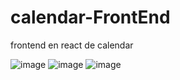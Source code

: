 # calendar-FrontEnd
frontend en react de calendar

![image](https://github.com/resalec2045/calendar-FrontEnd/assets/86893952/3493f453-8975-4cc9-9df9-c6b7b9c0bd11)
![image](https://github.com/resalec2045/calendar-FrontEnd/assets/86893952/bf65cfa5-e8f1-4ac4-8fd5-a0ed5cdc071b)
![image](https://github.com/resalec2045/calendar-FrontEnd/assets/86893952/3209c6b7-e78d-41ca-b084-7df5ba41f123)

